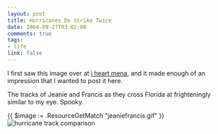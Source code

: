 ```yaml
--- 
layout: post
title: Hurricanes Do Strike Twice
date: 2004-09-27T03:02:00
comments: true
tags:
- life
link: false
---
```

I first saw this image over at <a href="http://iheartmena.com" title="i <3 mena">i heart mena</a>, and it made enough of an impression that I wanted to post it here.

The tracks of Jeanie and Francis as they cross Florida at frighteningly similar to my eye. Spooky.

{{ $image := .ResourceGetMatch "jeaniefrancis.gif" }}
<img src="{{ $image.RelPermalink }}" alt="hurricane track comparison" >
